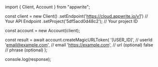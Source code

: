 import { Client, Account } from "appwrite";

const client = new Client()
    .setEndpoint('https://cloud.appwrite.io/v1') // Your API Endpoint
    .setProject('5df5acd0d48c2'); // Your project ID

const account = new Account(client);

const result = await account.createMagicURLToken(
    '[USER_ID]', // userId
    'email@example.com', // email
    'https://example.com', // url (optional)
    false // phrase (optional)
);

console.log(response);
